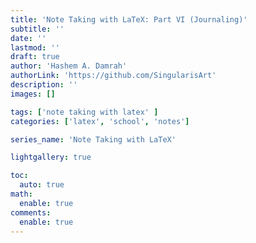 ```yaml
---
title: 'Note Taking with LaTeX: Part VI (Journaling)'
subtitle: ''
date: ''
lastmod: ''
draft: true
author: 'Hashem A. Damrah'
authorLink: 'https://github.com/SingularisArt'
description: ''
images: []

tags: ['note taking with latex' ]
categories: ['latex', 'school', 'notes']

series_name: 'Note Taking with LaTeX'

lightgallery: true

toc:
  auto: true
math:
  enable: true
comments:
  enable: true
---
```

